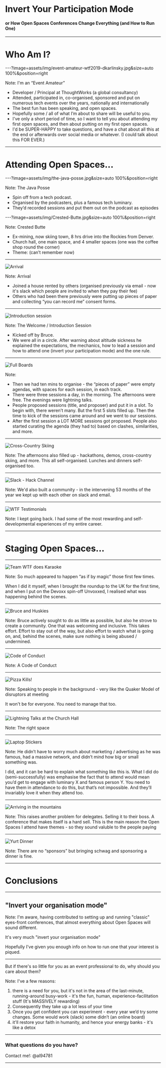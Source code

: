 # Invert Your Participation Mode
#### or How Open Spaces Conferences Change Everything (and How to Run One)

--- 

# Who Am I?

---?image=assets/img/event-amateur-wtf2019-dkarlinsky.jpg&size=auto 100%&position=right

Note: 
I'm an “Event Amateur”
 - Developer / Principal at ThoughtWorks (a global consultancy)
 - Attended, participated in, co-organised, sponsored and put on numerous tech events over the years, nationally and internationally
 - The best fun has been speaking, and open spaces. 
 - Hopefully some / all of what I’m about to share will be useful to you. 
 - I've only a short period of time, so I want to tell you about attending my first open spaces, and then about putting on my first open spaces. 
 - I'd be SUPER-HAPPY to take questions, and have a chat about all this at the end or afterwards over social media or whatever. (I could talk about this FOR EVER.)

---

# Attending Open Spaces...

---?image=assets/img/the-java-posse.jpg&size=auto 100%&position=right

Note:
The Java Posse
 - Spin off from a tech podcast. 
 - Organised by the podcasters, plus a famous tech luminary. 
 - They’d recorded sessions and put them out on the podcast as episodes 

---?image=assets/img/Crested-Butte.jpg&size=auto 100%&position=right

Note:
Crested Butte
 - Ex-mining, now skiing town, 8 hrs drive into the Rockies from Denver. 
 - Church hall, one main space, and 4 smaller spaces (one was the coffee shop round the corner)
 - Theme: (can’t remember now)

---

![Arrival](assets/img/arriving-wtf-2019-dkarlinsky.jpg)

Note:
Arrival
 - Joined a house rented by others (organised previously via email - now it's slack which people are invited to when they pay their fee)
 - Others who had been there previously were putting up pieces of paper and collecting “you can record me” consent forms. 

---

![Introduction session](assets/img/introduction-wtf2019-aharmel-law.jpg)

Note:
The Welcome / Introduction Session
 - Kicked off by Bruce. 
 - We were all in a circle. After warning about altitude sickness he explained the expectations, the mechanics, how to lead a session and how to attend one (invert your participation mode) and the one rule. 

---

![Full Boards](assets/img/Full-Boards-AndrewHarmel-Law.jpg)

Note:
 - Then we had ten mins to organise - the “pieces of paper” were empty agendas, with spaces for each session, in each track. 
 - There were three sessions a day, in the morning. The afternoons were free. The evenings were lightning talks. 
 - People proposed sessions (title, and proposer) and put it in a slot. To begin with, there weren’t many. But the first 5 slots filled up. Then the time to kick of the sessions came around and we went to our sessions. 
 - After the first session a LOT MORE sessions got proposed. People also started curating the agenda (they had to) based on clashes, similarities, and more. 

---

![Cross-Country Skiing](assets/img/skiing-wtf2019-dkarlinsky.jpg)

Note:
The afternoons also filled up - hackathons, demos, cross-country skiing, and more. This all self-organised. Lunches and dinners self-organised too. 

---

![Slack - Hack Channel](assets/img/Slack-Hackday.png)

Note:
We'd also built a community - in the intervening 53 months of the year we kept up with each other on slack and email.

---

![WTF Testimonials](assets/img/ahl-wtf-site-quote.png)

Note:
I kept going back.  I had some of the most rewarding and self-developmental experiences of my entire career.

---

# Staging Open Spaces... 

---

![Team WTF does Karaoke](assets/img/karaoke-wtf2019-pavery.jpg)

Note:
So much appeared to happen “as if by magic” those first few times. 

When I did it myself, when I brought the roundup to the UK for the first time, and when I put on the Devoxx spin-off Unvoxxed, I realised what was happening behind the scenes. 

---

![Bruce and Huskies](assets/img/bruce-and-huskies-wtf2019-gweakliem.jpg)

Note:
Bruce actively sought to do as little as possible, but also he strove to create a community. One that was welcoming and inclusive.  This takes effort.  Effort to stay out of the way, but also effort to watch what is going on, and, behind the scenes, make sure nothing is being abused / undermined.

---

![Code of Conduct](assets/img/code-of-conduct.png)

Note:
A Code of Conduct

---

![Pizza Kills!](assets/img/pizza-kills-wtf2019-aharmel-law.jpg)

Note:
Speaking to people in the background - very like the Quaker Model of disruptors at meeting

It won't be for everyone. You need to manage that too.

---

![Lightning Talks at the Church Hall](assets/img/church-hall-lightning-talks-wtf2019-aharmel-law.jpg)

Note:
The right space

---

![Laptop Stickers](assets/img/laptop-stickers.jpg)

Note:
He didn’t have to worry much about marketing / advertising as he was famous, had a massive network, and didn’t mind how big or small something was. 

I did, and it can be hard to explain what something like this is. What I did do (semi-successfully) was emphasise the fact that to attend would mean you’d get to engage with luminary X and famous person Y. You need to have them in attendance to do this, but that’s not impossible. And they’ll invariably love it when they attend too. 

---

![Arriving in the mountains](assets/img/plane-at-montrose.jpg)

Note:
This raises another problem for delegates. Selling it to their boss. A conference that makes itself is a hard sell. 
This is the main reason the Open Spaces I attend have themes - so they sound valuble to the people paying

---

![Yurt Dinner](assets/img/yurt-dinner-wtf2019-dkarlinsky.jpg)

Note:
There are no “sponsors” but bringing schwag and sponsoring a dinner is fine. 

---

# Conclusions

---

## "Invert your organisation mode"

Note:
I'm aware, having contributed to setting up and running "classic" eyes-front conferences, that almost everything about Open Spaces will sound different.

It's very much "invert your organisation mode"

Hopefully I've given you enough info on how to run one that your interest is piqued.

---

But if there's so little for you as an event professional to do, why should you care about them?

Note:
I've a few reasons:

1. there is a need for you, but it's not in the area of the last-minute, running-around busy-work - it's the fun, human, experience-facilitation stuff (It's MASSIVELY rewarding)
1. Consequently they take up a lot less of your time
1. Once you get confident you can experiment - every year we’d try some changes. Some would work (slack) some didn’t (an online board)
1. it'll restore your faith in humanity, and hence your energy banks - it's like a detox

---

### What questions do you have?

Contact me!: @al94781

---
